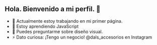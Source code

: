 ## Hola. Bienvenido a mi perfil. 👋

- 🔭 Actualmente estoy trabajando en mi primer página.
- 🌱 Estoy aprendiendo JavaScript
- 💬 Puedes preguntarme sobre diseño visual.
- ⚡ Dato curiosa: ¡Tengo un negocio! @dals_accesorios en Instagram
